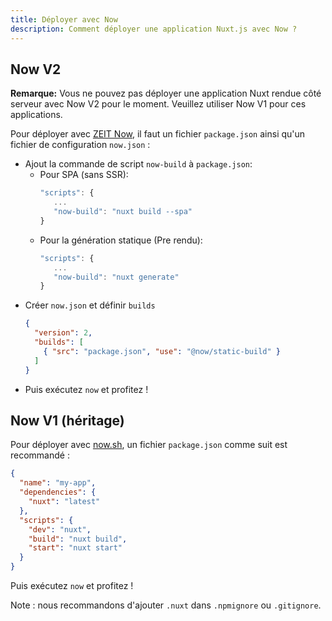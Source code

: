 ```yaml
---
title: Déployer avec Now
description: Comment déployer une application Nuxt.js avec Now ?
---
```


## Now V2

**Remarque:** Vous ne pouvez pas déployer une application Nuxt rendue côté serveur avec Now V2 pour le moment. Veuillez 
utiliser Now V1 pour ces applications.

Pour déployer avec [ZEIT Now](https://zeit.co/now), il faut un fichier `package.json` ainsi qu'un fichier de configuration `now.json` :

* Ajout la commande de script `now-build` à `package.json`:
  * Pour SPA (sans SSR):
    ```js
    "scripts": {
       ...
       "now-build": "nuxt build --spa"
    }
    ```
  * Pour la génération statique (Pre rendu):
    ```js
    "scripts": {
       ...
       "now-build": "nuxt generate"
    }
    ```
* Créer `now.json` et définir `builds`
  ```json
  {
    "version": 2,
    "builds": [
      { "src": "package.json", "use": "@now/static-build" }
    ]
  }
  ```
* Puis exécutez `now` et profitez !

## Now V1 (héritage)

Pour déployer avec [now.sh](https://zeit.co/now), un fichier `package.json` comme suit est recommandé :

```json
{
  "name": "my-app",
  "dependencies": {
    "nuxt": "latest"
  },
  "scripts": {
    "dev": "nuxt",
    "build": "nuxt build",
    "start": "nuxt start"
  }
}
```

Puis exécutez `now` et profitez !

Note : nous recommandons d'ajouter `.nuxt` dans `.npmignore` ou `.gitignore`.
